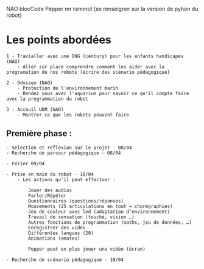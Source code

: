 NAO blocCode 
Pepper mr rammot (se renseigner sur la version de pyhon du robot)


# Les points abordées

	1 - Travialler avec une ONG (century) pour les enfants handicapés	(NAO)
		- Aller sur place comprendre comment les aider avec la programation de nos robots (écrire des scénario pédagogique)

	2 - Odysseo	(NAO)
		- Protection de l'environnement marin
		- Rendez vous avec l'aquarium pour savoir ce qu'il compte faire avec la programmation du robot
	
	3 - Acceuil UDM	(NAO)
		- Montrer ce que les robots peuvent faire

## Première phase :

	- Selection et reflexion sur le projet - 08/04
	- Recherche de parcour pédagogique - 08/04

	- Férier 09/04 

	- Prise en main du robot - 10/04
		- Les actions qu'il peut effectuer : 
		
			Jouer des audios
			Parler/Répéter
			Questionnaires (questions/réponses)
			Mouvements (25 articulations en tout → chorégraphies)
			Jeu de couleur avec led (adaptation d’environnement)
			Travail de sensation (touché, vision …)
			Autres fonctions de programmation (maths, jeu de données, …)
			Enregistrer des vidéo
			Différentes langues (20)
			Animations (emotes)

			Pepper peut en plus jouer une vidéo (écran)

	- Recherche de scénario pédagogique - 10/04